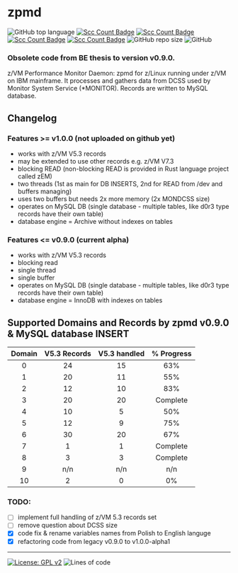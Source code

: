 # zpmd
![GitHub top language](https://img.shields.io/github/languages/top/pak-center/zpmd?style=plastic)
[![Scc Count Badge](https://sloc.xyz/github/pak-center/zpmd/)](https://github.com/pak-center/zpmd/)
[![Scc Count Badge](https://sloc.xyz/github/pak-center/zpmd/?category=code)](https://github.com/pak-center/zpmd/)
[![Scc Count Badge](https://sloc.xyz/github/pak-center/zpmd/?category=comments)](https://github.com/pak-center/zpmd/)
[![Scc Count Badge](https://sloc.xyz/github/pak-center/zpmd/?category=blanks)](https://github.com/pak-center/zpmd/)
![GitHub repo size](https://img.shields.io/github/repo-size/pak-center/zpmd?style=plastic)
![GitHub](https://img.shields.io/github/license/pak-center/zpmd?style=plastic)

### Obsolete code from BE thesis to version v0.9.0.

z/VM Performance Monitor Daemon: zpmd for z/Linux running under z/VM on IBM mainframe. It processes and gathers data from DCSS used by Monitor System Service (*MONITOR). Records are written to MySQL database. 

## Changelog

### Features >= v1.0.0 (not uploaded on github yet)

- works with z/VM V5.3 records
- may be extended to use other records e.g. z/VM V7.3
- blocking READ (non-blocking READ is provided in Rust language project called zEM)
- two threads (1st as main for DB INSERTS, 2nd for READ from /dev and buffers managing)
- uses two buffers but needs 2x more memory (2x MONDCSS size)
- operates on MySQL DB (single database - multiple tables, like d0r3 type records have their own table)
- database engine = Archive without indexes on tables

### Features <= v0.9.0 (current alpha)

- works with z/VM V5.3 records
- blocking read
- single thread
- single buffer
- operates on MySQL DB (single database - multiple tables, like d0r3 type records have their own table)
- database engine = InnoDB with indexes on tables

## Supported Domains and Records by zpmd v0.9.0 & MySQL database INSERT

| Domain | V5.3 Records | V5.3 handled | % Progress |
| :---: | :---: | :---: | :---: |
| 0 | 24 | 15 | 63% |
| 1 | 20 | 11 | 55% |
| 2 | 12 | 10 | 83% |
| 3 | 20 | 20 | Complete |
| 4 | 10 | 5 | 50% |
| 5 | 12 | 9 | 75% |
| 6 | 30 | 20 | 67% |
| 7 | 1 | 1 | Complete |
| 8 | 3 | 3 | Complete |
| 9 | n/n | n/n | n/n |
| 10 | 2 | 0 | 0% |

### TODO:

- [ ] implement full handling of z/VM 5.3 records set 
- [ ] remove question about DCSS size
- [X] code fix & rename variables names from Polish to English languge
- [X] refactoring code from legacy v0.9.0 to v1.0.0-alpha1

---

[![License: GPL v2](https://img.shields.io/badge/License-GPL_v2-blue.svg)](https://www.gnu.org/licenses/old-licenses/gpl-2.0.en.html)
![Lines of code](https://img.shields.io/tokei/lines/github/pak-center/zpmd?label=total%20lines%20of%20code&style=plastic)
